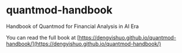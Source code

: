 # quantmod-handbook

Handbook of Quantmod for Financial Analysis in AI Era

You can read the full book at [https://dengyishuo.github.io/quantmod-handbook/](https://dengyishuo.github.io/quantmod-handbook/)

